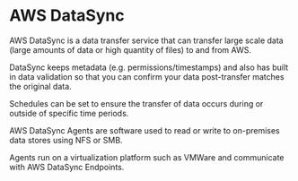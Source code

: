 # AWS DataSync

AWS DataSync is a data transfer service that can transfer large scale data (large amounts of data or high quantity of files) to and from AWS.

DataSync keeps metadata (e.g. permissions/timestamps) and also has built in data validation so that you can confirm your data post-transfer matches the original data.

Schedules can be set to ensure the transfer of data occurs during or outside of specific time periods.

AWS DataSync Agents are software used to read or write to on-premises data stores using NFS or SMB.

Agents run on a virtualization platform such as VMWare and communicate with AWS DataSync Endpoints.
